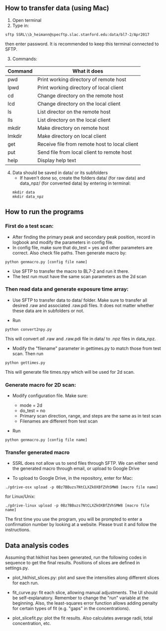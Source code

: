 ## How to transfer data (using Mac)
1. Open terminal
2. Type in:    
```
sftp SSRL\\b_heimann@specftp.slac.stanford.edu:data/bl7-2/Apr2017
```

then enter password. It is recommended to keep this terminal connected
to SFTP.
   
3. Commands: 

Command | What it does
------- | --------
 pwd    | Print working directory of remote host    
 lpwd   | Print working directory of local client    
 cd     | Change directory on the remote host    
 lcd    | Change directory on the local client    
 ls     | List director on the remote host    
 lls    | List directory on the local client    
 mkdir  | Make directory on remote host    
 lmkdir | Make directory on local client    
 get    | Receive file from remote host to local client    
 put    | Send file from local client to remote host    
 help   | Display help text    

4. Data should be saved in data/ or its subfolders 
    * If haven't done so, create the folders data/ (for raw data)
    and data\_npz/ (for converted data) by entering in terminal:   
    ```
    mkdir data
    mkdir data_npz
    ```


## How to run the programs
### First do a test scan:
* After finding the primary peak and secondary peak position,
record in logbook and modify the parameters in config file.     
* In config file, make sure that do\_test = yes and other parameters
are correct. Also check file paths. Then generate macro by:   
```
python genmacro.py [config file name]
```
* Use SFTP to transfer the macro to BL7-2 and run it there.  
* The test run must have the same scan parameters as the 2d scan

### Then read data and generate exposure time array:
* Use SFTP to transfer data to data/ folder. Make sure to transfer
all desired .raw and associated .raw.pdi files. It does not matter
whether these data are in subfolders or not.

* Run
```
python convert2npy.py
``` 

This will convert *all* .raw and .raw.pdi file in data/ to .npz files
in data\_npz.

* Modify the "filename" parameter in gettimes.py to match those from
test scan. Then run  
```
python gettimes.py
```
This will generate file times.npy which will be used for 2d scan.


### Generate macro for 2D scan:
* Modify configuration file. Make sure:   
    * mode = 2d
    * do\_test = no
    * Primary scan direction, range, and steps are the same as in 
      test scan
    * Filenames are different from test scan

* Run
```
python genmacro.py [config file name]
```

### Transfer generated macro
* SSRL does not allow us to send files through SFTP. We can either send the
generated macro through email, or upload to Google Drive

* To upload to Google Drive, in the repository, enter for Mac:
```
./gdrive-osx upload -p 0Bz7BBuzs7NtCLXZkOXBfZVhSMW8 [macro file name]
```
for Linux/Unix:
```
./gdrive-linux upload -p 0Bz7BBuzs7NtCLXZkOXBfZVhSMW8 [macro file name]
```
The first time you use the program, you will be prompted
    to enter a confirmation number by looking at a website. Please trust it
    and follow the instructions.


## Data analysis codes
Assuming that hklhist has been generated, run the following codes in sequence to
get the final results. Positions of slices are defined in settings.py.

* plot_hklhist_slices.py: plot and save the intensities along different slices
for each run.

* fit_curve.py: fit each slice, allowing manual adjustments. 
The UI should be self-explanatory. Remember to change the "run" variable at the 
beginning. Also, the least-squares error function allows adding penalty for certain
types of fit (e.g. "gaps" in the concentrations).

* plot_slicefit.py: plot the fit results. Also calculates average radii,
total concentration, etc.
